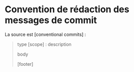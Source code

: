 # Convention de rédaction des messages de commit

La source est [conventional commits] : 

> type [scope] : description 
>
> body 
>
> [footer] 

